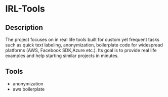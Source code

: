 # IRL-Tools
## Description
The project focuses on in real life tools built for custom yet frequent tasks such as quick text labeling, anonymization, boilerplate code for widespread platforms (AWS, Facebook SDK,Azure etc.). 
Its goal is to provide real life examples and help starting similar projects in minutes. 

## Tools
- anonymization
- aws boilerplate
